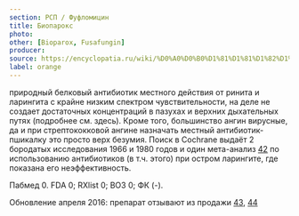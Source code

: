 ```yaml
---
section: РСП / Фуфломицин
title: Биопарокс
photo:
other: [Bioparox, Fusafungin]
producer:
source: https://encyclopatia.ru/wiki/%D0%A0%D0%B0%D1%81%D1%81%D1%82%D1%80%D0%B5%D0%BB%D1%8C%D0%BD%D1%8B%D0%B9_%D1%81%D0%BF%D0%B8%D1%81%D0%BE%D0%BA_%D0%BF%D1%80%D0%B5%D0%BF%D0%B0%D1%80%D0%B0%D1%82%D0%BE%D0%B2
label: orange
---
```


природный белковый антибиотик местного действия от ринита и ларингита с крайне низким спектром чувствительности, на деле не создает достаточных концентраций в пазухах и верхних дыхательных путях (подробнее см. здесь). Кроме того, большинство ангин вирусные, да и при стрептококковой ангине назначать местный антибиотик-пшикалку это просто верх безумия. Поиск в Cochrane выдаёт 2 бородатых исследования 1966 и 1980 годов и один мета-анализ [42](http://www.ncbi.nlm.nih.gov/pubmed/26002823) по использованию антибиотиков (в т.ч. этого) при остром ларингите, где показана его неэффективность.

Пабмед 0. FDA 0; RXlist 0; ВОЗ 0; ФК (-).

Обновление апреля 2016: препарат отзывают из продажи [43](http://www.ema.europa.eu/ema/index.jsp?curl=pages/medicines/human/referrals/Fusafungine_for_oromucosal_and_nasal_use/human_referral_prac_000054.jsp), [44](https://www.kordag.ru/news/20160422_bioparox_recall)
